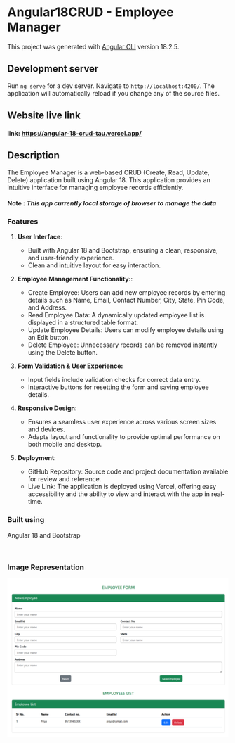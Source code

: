 # Angular18CRUD - Employee Manager

This project was generated with [Angular CLI](https://github.com/angular/angular-cli) version 18.2.5.

## Development server

Run `ng serve` for a dev server. Navigate to `http://localhost:4200/`. The application will automatically reload if you change any of the source files.

## Website live link 
#### link: https://angular-18-crud-tau.vercel.app/

## Description
The Employee Manager is a web-based CRUD (Create, Read, Update, Delete) application built using Angular 18. This application provides an intuitive interface for managing employee records efficiently. 

#### Note : *This app currently local storage of browser to manage the data* 

### Features

1. **User Interface**:
   - Built with Angular 18 and Bootstrap, ensuring a clean, responsive, and user-friendly experience.
   - Clean and intuitive layout for easy interaction.

2. **Employee Management Functionality:**:
   - Create Employee: Users can add new employee records by entering details such as Name, Email, Contact Number, City, State, Pin Code, and Address.
   - Read Employee Data: A dynamically updated employee list is displayed in a structured table format. 
   - Update Employee Details: Users can modify employee details using an Edit button.
   - Delete Employee: Unnecessary records can be removed instantly using the Delete button.

3. **Form Validation & User Experience:**
   - Input fields include validation checks for correct data entry.
   - Interactive buttons for resetting the form and saving employee details.

3. **Responsive Design**:
   - Ensures a seamless user experience across various screen sizes and devices.
   - Adapts layout and functionality to provide optimal performance on both mobile and desktop.
     
4. **Deployment**:
   - GitHub Repository: Source code and project documentation available for review and reference.
   - Live Link: The application is deployed using Vercel, offering easy accessibility and the ability to view and interact with the app in real-time.

### Built using 
Angular 18 and Bootstrap

<br/>

### Image Representation

![Image 1](https://github.com/PriyaKshirsagar88/Angular-18-CRUD/blob/bd382963ffad42fd874eec520a519dd51e9ff719/src/assets/angular-18-crud-tau.vercel.app_.png)
<br> 